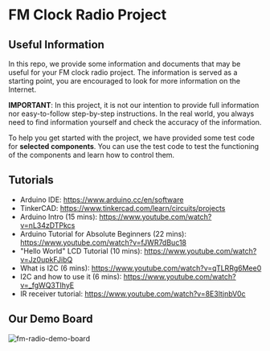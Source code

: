 # FM Clock Radio Project

## Useful Information

In this repo, we provide some information and documents that may be useful for your FM clock radio project. The information is served as a starting point, you are encouraged to look for more information on the Internet.

**IMPORTANT**: In this project, it is not our intention to provide full information nor easy-to-follow step-by-step instructions. In the real world, you always need to find information yourself and check the accuracy of the information.

To help you get started with the project, we have provided some test code for **selected components**. You can use the test code to test the functioning of the components and learn how to control them. 

## Tutorials

- Arduino IDE: https://www.arduino.cc/en/software
- TinkerCAD: https://www.tinkercad.com/learn/circuits/projects
- Arduino Intro (15 mins): https://www.youtube.com/watch?v=nL34zDTPkcs
- Arduino Tutorial for Absolute Beginners (22 mins): https://www.youtube.com/watch?v=fJWR7dBuc18
- "Hello World" LCD Tutorial (10 mins): https://www.youtube.com/watch?v=Jz0upkFJibQ
- What is I2C (6 mins): https://www.youtube.com/watch?v=qTLRRg6Mee0
- I2C and how to use it (6 mins): https://www.youtube.com/watch?v=_fgWQ3TIhyE
- IR receiver tutorial: https://www.youtube.com/watch?v=8E3ltjnbV0c

## Our Demo Board

![fm-radio-demo-board](https://user-images.githubusercontent.com/51439829/216356552-f6315c88-4349-44cf-8dcf-7966489b0e7e.png)
